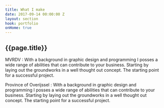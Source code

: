 ```yaml
---
title: What I make
date: 2017-09-14 00:00:00 Z
layout: section
hook: portfolio
onHome: true
---
```


## {{page.title}}

MVRDV
: With a background in graphic design and programming I posses a wide range of abilities that can contribute to your business. Starting by laying out the groundworks in a well thought out concept. The starting point for a successful project.

Province of Overijssel
: With a background in graphic design and programming I posses a wide range of abilities that can contribute to your business. Starting by laying out the groundworks in a well thought out concept. The starting point for a successful project.